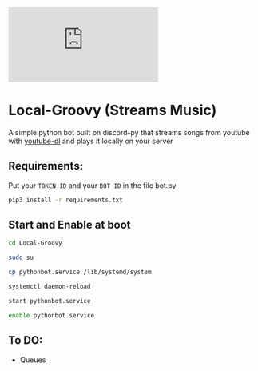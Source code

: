 [![GitHub branches](https://badgen.net/github/branches/Naereen/Strapdown.js)](https://github.com/BlessedRebuS/Local-Groovy/tree/self_download)

# Local-Groovy (Streams Music)
A simple python bot built on discord-py that streams songs from youtube with [youtube-dl](https://youtube-dl.org) and plays it locally on your server

## Requirements:
Put your `TOKEN ID` and your `BOT ID` in the file bot.py

 ```bash
pip3 install -r requirements.txt
```

## Start and Enable at boot
```bash
cd Local-Groovy

sudo su

cp pythonbot.service /lib/systemd/system

systemctl daemon-reload

start pythonbot.service 

enable pythonbot.service
```
## To DO:

- Queues
